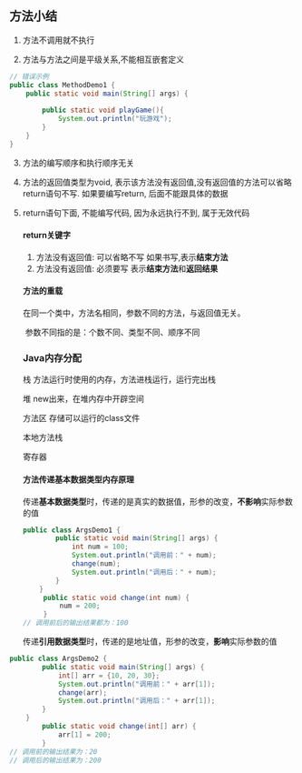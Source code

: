 ## 方法小结

1. 方法不调用就不执行

2. 方法与方法之间是平级关系,不能相互嵌套定义

```java
// 错误示例
public class MethodDemo1 {
    public static void main(String[] args) {
        
        public static void playGame(){
            System.out.println("玩游戏");
        }
    }
}	
```

3. 方法的编写顺序和执行顺序无关

4. 方法的返回值类型为void, 表示该方法没有返回值,没有返回值的方法可以省略return语句不写. 如果要编写return, 后面不能跟具体的数据

5. return语句下面, 不能编写代码, 因为永远执行不到, 属于无效代码

   #### return关键字

   1.  方法没有返回值: 可以省略不写 如果书写,表示**结束方法**
   2. 方法没有返回值: 必须要写 表示**结束方法**和**返回结果**

   #### 方法的重载

   在同一个类中，方法名相同，参数不同的方法，与返回值无关。

   ​	参数不同指的是：个数不同、类型不同、顺序不同

   ### Java内存分配

   栈	方法运行时使用的内存，方法进栈运行，运行完出栈

   堆	new出来，在堆内存中开辟空间

   方法区	存储可以运行的class文件

   本地方法栈	

   寄存器	

   #### 方法传递基本数据类型内存原理

   传递**基本数据类型**时，传递的是真实的数据值，形参的改变，**不影响**实际参数的值

   ```java
   public class ArgsDemo1 {
           public static void main(String[] args) {
               int num = 100;
               System.out.println("调用前：" + num);
               change(num);
               System.out.println("调用后：" + num);
           }
       }
   		public static void change(int num) {
       		num = 200;
   		}
   // 调用前后的输出结果都为：100
   ```

   传递**引用数据类型**时，传递的是地址值，形参的改变，**影响**实际参数的值

```java
public class ArgsDemo2 {
        public static void main(String[] args) {
            int[] arr = {10, 20, 30};
            System.out.println("调用前：" + arr[1]);
            change(arr);
            System.out.println("调用后：" + arr[1]);
        }
    }
		public static void change(int[] arr) {
    		arr[1] = 200;
		}
// 调用前的输出结果为：20
// 调用后的输出结果为：200
```

